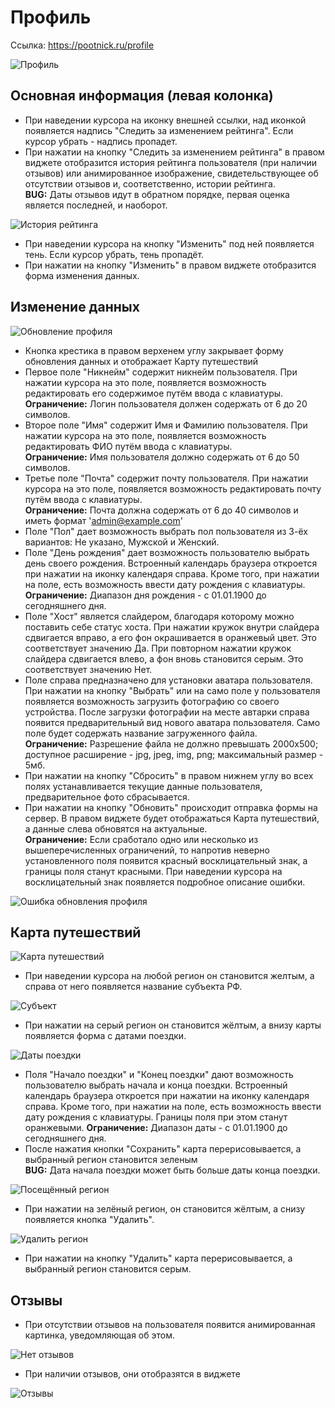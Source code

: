 # Профиль

Ссылка: https://pootnick.ru/profile

![Профиль](assets/main.png)

## Основная информация (левая колонка)

-   При наведении курсора на иконку внешней ссылки, над иконкой появляется надпись "Следить за изменением рейтинга". Если курсор убрать - надпись пропадет.
-   При нажатии на кнопку "Следить за изменением рейтинга" в правом виджете отобразится история рейтинга пользователя (при наличии отзывов) или анимированное изображение, свидетельствующее об отсутствии отзывов и, соответственно, истории рейтинга.  
    **BUG:** Даты отзывов идут в обратном порядке, первая оценка является последней, и наоборот.

![История рейтинга](assets/rating.png)

-   При наведении курсора на кнопку "Изменить" под ней появляется тень. Если курсор убрать, тень пропадёт.
-   При нажатии на кнопку "Изменить" в правом виджете отобразится форма изменения данных.

## Изменение данных

![Обновление профиля](assets/profileUpdate.png)

-   Кнопка крестика в правом верхенем углу закрывает форму обновления данных и отображает Карту путешествий
-   Первое поле "Никнейм" содержит никнейм пользователя. При нажатии курсора на это поле, появляется возможность редактировать его содержимое путём ввода с клавиатуры.  
    **Ограничение:** Логин пользователя должен содержать от 6 до 20 символов.
-   Второе поле "Имя" содержит Имя и Фамилию пользователя. При нажатии курсора на это поле, появляется возможность редактировать ФИО путём ввода с клавиатуры.  
    **Ограничение:** Имя пользователя должно содержать от 6 до 50 символов.
-   Третье поле "Почта" содержит почту пользователя. При нажатии курсора на это поле, появляется возможность редактировать почту путём ввода с клавиатуры.  
    **Ограничение:** Почта должна содержать от 6 до 40 символов и иметь формат 'admin@example.com'
-   Поле "Пол" дает возможность выбрать пол пользователя из 3-ёх вариантов: Не указано, Мужской и Женский.
-   Поле "День рождения" дает возможность пользователю выбрать день своего рождения. Встроенный календарь браузера откроется при нажатии на иконку календаря справа. Кроме того, при нажатии на поле, есть возможность ввести дату рождения с клавиатуры.  
    **Ограничение:** Диапазон дня рождения - с 01.01.1900 до сегодняшнего дня.
-   Поле "Хост" является слайдером, благодаря которому можно поставить себе статус хоста. При нажатии кружок внутри слайдера сдвигается вправо, а его фон окрашивается в оранжевый цвет. Это соответствует значению Да. При повторном нажатии кружок слайдера сдвигается влево, а фон вновь становится серым. Это соответствует значению Нет.
-   Поле справа предназначено для установки аватара пользователя. При нажатии на кнопку "Выбрать" или на само поле у пользователя появляется возможность загрузить фотографию со своего устройства. После загрузки фотографии на месте автарки справа появится предварительный вид нового аватара пользователя. Само поле будет содержать название загруженного файла.  
    **Ограничение:** Разрешение файла не должно превышать 2000x500; доступное расширение - jpg, jpeg, img, png; максимальный размер - 5мб.
-   При нажатии на кнопку "Сбросить" в правом нижнем углу во всех полях устанавливается текущие данные пользователя, предварительное фото сбрасывается.
-   При нажатии на кнопку "Обновить" происходит отправка формы на сервер. В правом виджете будет отображаться Карта путешествий, а данные слева обновятся на актуальные.  
    **Ограничение:** Если сработало одно или несколько из вышеперечисленных ограничений, то напротив неверно установленного поля появится красный восклицательный знак, а границы поля станут красными. При наведении курсора на восклицательный знак появляется подробное описание ошибки.

![Ошибка обновления профиля](assets/errorUpdate.png)

## Карта путешествий

![Карта путешествий](assets/travelMap.png)

-   При наведении курсора на любой регион он становится желтым, а справа от него появляется название субъекта РФ.

![Субъект](assets/subject.png)

-   При нажатии на серый регион он становится жёлтым, а внизу карты появляется форма с датами поездки.

![Даты поездки](assets/travelDates.png)

-   Поля "Начало поездки" и "Конец поездки" дают возможность пользователю выбрать начала и конца поездки. Встроенный календарь браузера откроется при нажатии на иконку календаря справа. Кроме того, при нажатии на поле, есть возможность ввести дату рождения с клавиатуры. Границы поля при этом станут оранжевыми.
    **Ограничение:** Диапазон даты - с 01.01.1900 до сегодняшнего дня.
-   После нажатия кнопки "Сохранить" карта перерисовывается, а выбранный регион становится зеленым  
    **BUG:** Дата начала поездки может быть больше даты конца поездки.

![Посещённый регион](assets/visitedRegion.png)

-   При нажатии на зелёный регион, он становится жёлтым, а снизу появляется кнопка "Удалить".

![Удалить регион](assets/deleteRegion.png)

-   При нажатии на кнопку "Удалить" карта перерисовывается, а выбранный регион становится серым.

## Отзывы

-   При отсутствии отзывов на пользователя появится анимированная картинка, уведомляющая об этом.

![Нет отзывов](assets/noReviews.png)

-   При наличии отзывов, они отобразятся в виджете

![Отзывы](assets/reviews.png)
